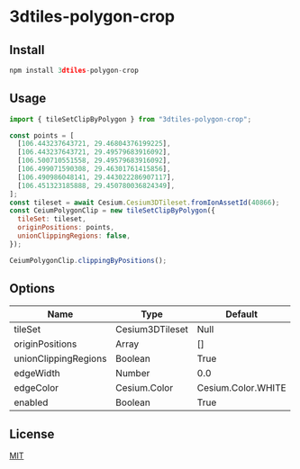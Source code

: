 # 3dtiles-polygon-crop

## Install

```javascript
npm install 3dtiles-polygon-crop
```

## Usage

```javascript
import { tileSetClipByPolygon } from "3dtiles-polygon-crop";

const points = [
  [106.443237643721, 29.46804376199225],
  [106.443237643721, 29.49579683916092],
  [106.500710551558, 29.49579683916092],
  [106.499071590308, 29.46301761415856],
  [106.490986048141, 29.443022286907117],
  [106.451323185888, 29.450780036824349],
];
const tileset = await Cesium.Cesium3DTileset.fromIonAssetId(40866);
const CeiumPolygonClip = new tileSetClipByPolygon({
  tileSet: tileset,
  originPositions: points,
  unionClippingRegions: false,
});

CeiumPolygonClip.clippingByPositions();
```

## Options

| Name                 | Type            | Default            |
| -------------------- | --------------- | ------------------ |
| tileSet              | Cesium3DTileset | Null               |
| originPositions      | Array           | []                 |
| unionClippingRegions | Boolean         | True               |
| edgeWidth            | Number          | 0.0                |
| edgeColor            | Cesium.Color    | Cesium.Color.WHITE |
| enabled              | Boolean         | True               |

## License

[MIT](LICENSE)
